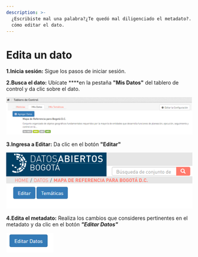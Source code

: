 ```yaml
---
description: >-
  ¿Escribiste mal una palabra?¿Te quedó mal diligenciado el metadato?. Aprende
  cómo editar el dato.
---
```


# Edita un dato

**1.Inicia sesión:** Sigue los pasos de iniciar sesión.

**2.Busca el dato:** Ubícate ****en la pestaña **"Mis Datos"** del tablero de control y da clic sobre el dato.

![](../.gitbook/assets/image%20%2839%29.png)

**3.Ingresa a Editar:** Da clic en el botón **"Editar"**

![](../.gitbook/assets/image%20%281%29.png)

**4.Edita el metadato:** Realiza los cambios que consideres pertinentes en el metadato y da clic en el botón _**"Editar Datos"**_

![](../.gitbook/assets/image%20%2837%29.png)

